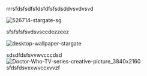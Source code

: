 rrrsfdsfsdfsfdsfdfsfsdsddvsvdvsvd

![526714-stargate-sg](https://github.com/baaldees/test_doc/assets/97484980/64d5e046-9321-44fc-a85c-8fb5f462f50a)

sfsfsfsfsvdsvsccdezzeez

![desktop-wallpaper-stargate](https://github.com/baaldees/test_doc/assets/97484980/62deb245-0f9c-4666-bc66-716ea3084ada)

sdsdfdsfsvvwvcccdsd
![Doctor-Who-TV-series-creative-picture_3840x2160](https://github.com/baaldees/test_doc/assets/97484980/eeca8dfb-74f0-42ee-b79b-4516bd83d285)
sfdsfdsvxxwvccxvvzf
